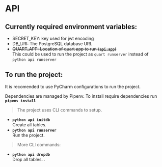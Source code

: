 # API

## Currently required environment variables:
 * SECRET_KEY: key used for jwt encoding
 * DB_URI: The PostgreSQL database URI.
 * ~~QUART_APP: Location of quart app to run (**`api:app`**)~~\
   This could be used to run the project as `quart runserver` instead of `python api runserver`

## To run the project:
It is recomended to use PyCharm configurations to run the project.

Dependencies are managed by Pipenv.
To install require dependencies run **`pipenv install`**

> The project uses CLI commands to setup.
 * **`python api initdb`** \
   Create all tables. 
 * **`python api runserver`** \
   Run the project.
   
> More CLI commands:
 * **`python api dropdb`** \
   Drop all tables.
      .
